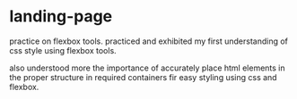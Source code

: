 # landing-page
practice on flexbox tools.
practiced and exhibited my first understanding of css style using flexbox tools. 

also understood more the importance of accurately place html elements in the proper structure in required containers fir easy styling using css and flexbox. 